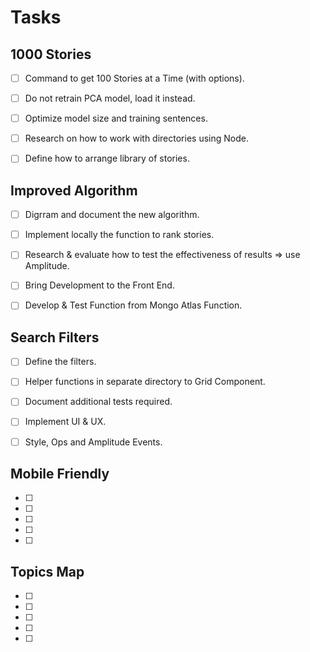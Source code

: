 # Tasks

## 1000 Stories
- [ ] Command to get 100 Stories at a Time (with options).
- [ ] Do not retrain PCA model, load it instead.
- [ ] Optimize model size and training sentences.
- [ ] Research on how to work with directories using Node.
- [ ] Define how to arrange library of stories.


## Improved Algorithm
- [ ] Digrram and document the new algorithm.
- [ ] Implement locally the function to rank stories.
- [ ] Research & evaluate how to test the effectiveness of results => use Amplitude.
- [ ] Bring Development to the Front End.
- [ ] Develop & Test Function from Mongo Atlas Function.


## Search Filters
- [ ] Define the filters.
- [ ] Helper functions in separate directory to Grid Component.
- [ ] Document additional tests required.
- [ ] Implement UI & UX.
- [ ] Style, Ops and Amplitude Events.


## Mobile Friendly
- [ ] 
- [ ] 
- [ ] 
- [ ] 
- [ ] 


## Topics Map
- [ ] 
- [ ] 
- [ ] 
- [ ] 
- [ ] 
